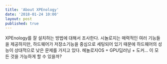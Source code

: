 ```yaml
---
title: 'About XPEnology'
date: '2018-01-24 10:00'
layout: post
published: true
---
```

XPEnology를 잘 설치하는 방법에 대해서 조사한다. 시놀로지는 매력적인 여러 기능들을 제공하지만, 하드웨어가 저장소기능을 중심으로 세팅되어 있기 때문에 하드웨어의 성능이 상대적으로 낮은 문제를 가지고 있다. 헤놀로지OS + GPU딥러닝 + 도커... 이 모든 것을 가능하게 할 수 있을까? 


